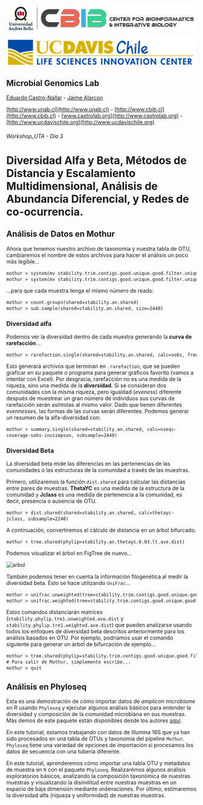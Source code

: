 ![UNAB_CBIB](https://github.com/microgenomics/Workshop-UTA/blob/master/images/logocbibhorizontal.png?raw=true)

![UCDavisChile](https://github.com/microgenomics/Workshop-UTA/blob/master/images/UCDavisChile.jpg?raw=true)

## Microbial Genomics Lab

[Eduardo Castro-Nallar](https://github.com/ecastron) - [Jaime Alarcon](https://github.com/jaimealarcon)

[http://www.unab.cl](http://www.unab.cl) - [http://www.cbib.cl](http://www.cbib.cl) - [www.castrolab.org](http://www.castrolab.org) - [http://www.ucdavischile.org](http://www.ucdavischile.org)

###### Workshop_UTA - Día 3

# Diversidad Alfa y Beta, Métodos de Distancia y Escalamiento Multidimensional, Análisis de Abundancia Diferencial, y Redes de co-ocurrencia.

## Análisis de Datos en Mothur

Ahora que tenemos nuestro archivo de taxonomía y nuestra tabla de OTU, cambiaremos el nombre de estos archivos para hacer el análisis un poco más legible...

	mothur > system(mv stability.trim.contigs.good.unique.good.filter.unique.precluster.pick.pick.an.unique_list.shared stability.an.shared)
	mothur > system(mv stability.trim.contigs.good.unique.good.filter.unique.precluster.pick.pick.an.unique_list.0.03.cons.taxonomy stability.an.cons.taxonomy)

...para que cada muestra tenga el mismo número de reads:

	mothur > count.groups(shared=stability.an.shared)
	mothur > sub.sample(shared=stability.an.shared, size=2440)

### Diversidad alfa 

Podemos ver la diversidad dentro de cada muestra generando la **curva de rarefacción**...

	mothur > rarefaction.single(shared=stability.an.shared, calc=sobs, freq=100)

Esto generará archivos que terminan en `.rarefaction`, que se pueden graficar en su paquete o programa para generar gráficos favorito (vamos a intentar con Excel). Por desgracia,  rarefacción no es una medida de la riqueza, sino una medida de la **diversidad**. Si se consideran dos comunidades con la misma riqueza, pero igualdad (*eveness*) diferente después de muestrear un gran número de individuos sus curvas de rarefacción serán asíntotas al mismo valor. Dado que tienen diferentes *evennesses*, las formas de las curvas serán diferentes. Podemos generar un resumen de la alfa-diversidad con: 

	mothur > summary.single(shared=stability.an.shared, calc=nseqs-coverage-sobs-invsimpson, subsample=2440)

### Diversidad Beta
 
La diversidad beta mide las diferencias en las pertenencias de las comunidades o las estructuras de la comunidad a través de las muestras.

Primero, utilizaremos la función `dist.shared` para calcular las distancias entre pares de muestras. **ThetaYC** es una medida de la estructura de la comunidad y **Jclass** es una medida de pertenencia a la comunidad, es decir, presencia o ausencia de OTU.

	mothur > dist.shared(shared=stability.an.shared, calc=thetayc-jclass, subsample=2240)

A continuación, convertiremos el cálculo de distancia en un árbol bifurcado.

	mothur > tree.shared(phylip=stability.an.thetayc.0.03.lt.ave.dist)

Podemos visualizar el árbol en FigTree de nuevo...

![arbol]() 

También podemos tener en cuenta la información filogenética al medir la diversidad beta. Ésto se hace utilizando `UniFrac`...

	mothur > unifrac.unweighted(tree=stability.trim.contigs.good.unique.good.filter.unique.precluster.pick.pick.phylip.tre, count=stability.trim.contigs.good.unique.good.filter.unique.precluster.uchime.pick.pick.count_table, distance=lt, processors=2, random=F, subsample=2240)
	mothur > unifrac.weighted(tree=stability.trim.contigs.good.unique.good.filter.unique.precluster.pick.pick.phylip.tre, count=stability.trim.contigs.good.unique.good.filter.unique.precluster.uchime.pick.pick.count_table, distance=lt, processors=2, random=F, subsample=2240)

Estos comandos distanciarán matrices (`stability.phylip.tre1.unweighted.ave.dist` y `stability.phylip.tre1.weighted.ave.dist`) que pueden analizarse usando todos los enfoques de diversidad beta descritos anteriormente para los análisis basados ​​en OTU. Por ejemplo, podríamos usar el comando siguiente para generar un árbol de bifurcación de ejemplo...

	mothur > tree.shared(phylip=stability.trim.contigs.good.unique.good.filter.unique.precluster.pick.pick.phylip.tre1.unweighted.phylip.dist)
	# Para salir de Mothur, simplemente escribe...
	mothur > quit

## Análisis en Phyloseq 

Esta es una demostración de cómo importar datos de *amplicon microbiome* en R usando `Phyloseq` y ejecutar algunos análisis básicos para entender la diversidad y composición de la comunidad microbiana en sus muestras. Más demos de este paquete están disponibles desde los autores [aquí]().

En este tutorial, estamos trabajando con datos de Illumina 16S que ya han sido procesados ​​en una tabla de OTUs y taxonomía del pipeline `Mothur`. `Phyloseq` tiene una variedad de opciones de importación si procesamos los datos de secuencia con una tubería diferente.

En este tutorial, aprenderemos cómo importar una tabla OTU y metadatos de muestra en `R` con el paquete `Phyloseq`. Realizarémos algunos análisis exploratorios básicos, analizando la composición taxonómica de nuestras muestras y visualizando la disimilitud entre nuestras muestras en un espacio de baja dimensión mediante ordenaciones. Por último, estimaremos la diversidad alfa (riqueza y uniformidad) de nuestras muestras.


